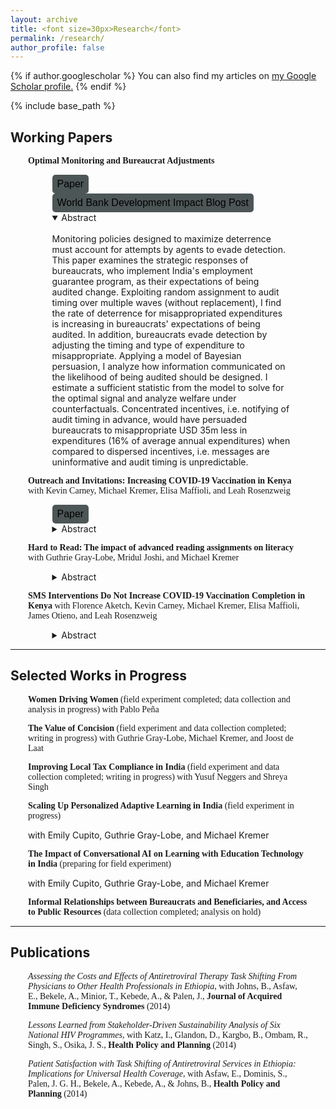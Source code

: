 ```yaml
---
layout: archive
title: <font size=30px>Research</font>
permalink: /research/
author_profile: false
---
```


{% if author.googlescholar %}
  You can also find my articles on <u><a href="{{author.googlescholar}}">my Google Scholar profile</a>.</u>
{% endif %}

{% include base_path %}

<head>
<style>
.custom-button {
    background-color: #4D5656; 
    color: black; 
    font-size: 16px; /* Larger font size */
    padding: 6px 8px; /* Bigger button through padding */
    border: none; /* No border */
    border-radius: 5px; /* Rounded corners */
}
</style>
</head>


## Working Papers

<div style="margin-left: 2em; margin-right: 2em;">
<p style = "font-family:'Raleway'"><b>
Optimal Monitoring and Bureaucrat Adjustments 
</b>

<div style="margin-left: 2.75em; margin-right: 2em;">
<a href="https://wendynassrwong.github.io/files/WendyNWong_OptimMonit.pdf" style="text-decoration: none">
<button type="button" class="btn btn-default btn-sm custom-button">Paper</button></a> <a href="https://blogs.worldbank.org/impactevaluations/surprise-when-do-they-work-best-auditors-guest-post-wendy-n-wong" style="text-decoration: none"><button type="button" class="btn btn-default btn-sm custom-button">World Bank Development Impact Blog Post</button></a>


<details open>
<summary>Abstract</summary>
<br>
Monitoring policies designed to maximize deterrence must account for attempts by agents to evade detection. This paper examines the strategic responses of bureaucrats, who implement India's employment guarantee program, as their expectations of being audited change. Exploiting random assignment to audit timing over multiple waves (without replacement), I find the rate of deterrence for misappropriated expenditures is increasing in bureaucrats' expectations of being audited. In addition, bureaucrats evade detection by adjusting the timing and type of expenditure to misappropriate. Applying a model of Bayesian persuasion, I analyze how information communicated on the likelihood of being audited should be designed. I estimate a sufficient statistic from the model to solve for the optimal signal and analyze welfare under counterfactuals. Concentrated incentives, i.e. notifying of audit timing in advance, would have persuaded bureaucrats to misappropriate USD 35m less in expenditures (16% of average annual expenditures) when compared to dispersed incentives, i.e. messages are uninformative and audit timing is unpredictable.

</details>
</div>
</p>
</div>


<div style="margin-left: 2em; margin-right: 2em;">
<p style = "font-family:'Raleway'">
<b>Outreach and Invitations: Increasing COVID-19 Vaccination in Kenya</b> 
with <a href="https://www.kevin-carney.com/home/" style="text-decoration: none">Kevin Carney</a>, <a href="https://michaelkremer.economics.uchicago.edu/" style="text-decoration: none">Michael Kremer</a>, <a href="https://elisamaffioli.com/" style="text-decoration: none">Elisa Maffioli</a>,  and <a href="https://leahrrosenzweig.com/" style="text-decoration: none">Leah Rosenzweig</a> 


<div style="margin-left: 2.75em; margin-right: 2em;">
<a href="https://wendynassrwong.github.io/files/kisumunurse_WP.pdf" style="text-decoration: none">
<button type="button" class="btn btn-default btn-sm custom-button">Paper</button></a>
<details>
<summary>Abstract</summary>
<br>
We examine the impact of a vaccination campaign in Kenya that sent healthcare providers to homes inviting adults, with relatively proximate healthcare services, to get a COVID-19 vaccine nearby. The intervention increased the cumulative number of doses given by 8.7 per 100 people on the day of the intervention, equivalent to about a 10% increase over the baseline number of doses in the control group. The greater number of doses in the treatment group persisted in the 3 months following the intervention, indicating that the intervention induced people to get vaccinated who would not have done so otherwise. A machine learning analysis of heterogeneity reveals that treatment effects are largest among more disadvantaged groups - women, those with less income, and those with less education. To examine whether social image considerations influence vaccination behavior, we borrow a design from DellaVigna, List, and Malmendier 2012 and DellaVigna et al. 2016 used in the contexts of charitable giving and voting, and randomized an announcement of the home visit and vaccination offer ahead of time. This strategy allows those unwilling to be vaccinated to avoid the visit without facing the social repercussions of declining in-person. Contrary to expectations, there was no evidence that social pressure influenced vaccination. Instead, the announcement increased the probability of getting vaccinated by 3.8 percentage points, primarily driven by older participants who are at higher risk of severe disease. A cost-effectiveness exercise suggests that our intervention is comparable to other vaccination campaigns, at 34USD marginal cost per marginal dose.

</details>
</div>
</p>
</div>

<div style="margin-left: 2em; margin-right: 2em;">
<p style = "font-family:'Raleway'">
<b>Hard to Read: The impact of advanced reading assignments on literacy</b> 
with <a href="https://bfi.uchicago.edu/scholar/guthrie-gray-lobe/" style="text-decoration: none">Guthrie Gray-Lobe</a>, Mridul Joshi, and <a href="https://michaelkremer.economics.uchicago.edu/" style="text-decoration: none">Michael Kremer</a>
<div style="margin-left: 2.75em; margin-right: 2em;">

<details>
<summary>Abstract</summary>
<br>
We evaluate the impact of providing more advanced English reading assignments to children attending low cost private schools in Nigeria. Top-performing students do not benefit from advanced reading assignments, and short-run reading fluency may even be harmed: students assigned to advanced work read fewer words per minute and score lower on literacy assessments. Surprisingly this negative impact is driven by the highest-performing students. We argue that this result may indicate that only top-performing students benefit from the status quo level of reading assignments in this setting.
</details>
</div>
</p>
</div>

<div style="margin-left: 2em; margin-right: 2em;">
<p style = "font-family:'Raleway'">
<b>SMS Interventions Do Not Increase COVID-19 Vaccination Completion in Kenya</b> 
with Florence Aketch, <a href="https://www.kevin-carney.com/home/" style="text-decoration: none">Kevin Carney</a>, <a href="https://michaelkremer.economics.uchicago.edu/" style="text-decoration: none">Michael Kremer</a>, <a href="https://elisamaffioli.com/" style="text-decoration: none">Elisa Maffioli</a>, James Otieno, and <a href="https://leahrrosenzweig.com/" style="text-decoration: none">Leah Rosenzweig</a>
<div style="margin-left: 2.75em; margin-right: 2em;">

<details>
<summary>Abstract</summary>
<br>
We evaluate the impact of SMS interventions on COVID-19 vaccination completion in Kisumu County, Kenya and address barriers to completion among people who receive a first but not a second dose of a two-dose COVID-19 vaccine sequence. We conducted four experiments between July 2022 and January 2023 testing the effect of SMS messages that provided people with information about the vaccines and reasons to get fully vaccinated, including incentives. Partnering with the Kisumu County Ministry of Health, we randomly assigned 69,824 people to receive one SMS or to a control where they received no message. After the fourth, final experiment, we randomly selected 114 participants for a qualitative phone survey.
We find no significant treatment effects of any of the SMS messages on vaccination completion rates (point estimate: 0.0031; 95% confidence interval: -0.0016-0.0078). Vaccination completion rates increase over the study period but do not increase significantly more in any treatment condition than in the control group. Phone surveys reveal that 85.1% of people recalled receiving the message, but that concern about COVID-19 could be a substantial barrier, with 34.0% of the sample saying they are "not at all worried" about COVID-19.
Two to three years into the pandemic, in a setting where messaging around COVID-19 vaccination is already saturated, a simple SMS intervention in Kisumu, Kenya does not increase COVID-19 vaccination completion rates among those who received only the first dose of a two-dose sequence.
</details>
</div>
</p>
</div>




<hr>




## Selected Works in Progress


<div style="margin-left: 2em; margin-right: 2em;">

<p style = "font-family:'Raleway'">
<b>Women Driving Women</b> 
(field experiment completed; data collection and analysis in progress)
with <a href="https://sites.google.com/site/pablopenamunoz/" style="text-decoration: none">Pablo Pe<span>&#241;</span>a</a> 
</p>

<p style = "font-family:'Raleway'">
<b>The Value of Concision</b> 
(field experiment and data collection completed; writing in progress) with <a href="https://bfi.uchicago.edu/scholar/guthrie-gray-lobe/" style="text-decoration: none">Guthrie Gray-Lobe</a>, <a href="https://michaelkremer.economics.uchicago.edu/" style="text-decoration: none">Michael Kremer</a>, and <a href="https://www.uu.nl/staff/JJdeLaat" style="text-decoration: none">Joost de Laat</a>
</p>


<p style = "font-family:'Raleway'">
<b>Improving Local Tax Compliance in India</b> 
(field experiment and data collection completed; writing in progress)
with <a href="https://www.yusufneggers.com/" style="text-decoration: none">Yusuf Neggers</a> and Shreya Singh
</p>

<p style = "font-family:'Raleway'">
<b>Scaling Up Personalized Adaptive Learning in India</b> (field experiment in progress)

with <a href="https://bfi.uchicago.edu/scholar/emily-cupito/" style="text-decoration: none">Emily Cupito</a>, <a href="https://bfi.uchicago.edu/scholar/guthrie-gray-lobe/" style="text-decoration: none">Guthrie Gray-Lobe</a>, and <a href="https://michaelkremer.economics.uchicago.edu/" style="text-decoration: none">Michael Kremer</a>
</p>

<p style = "font-family:'Raleway'">
<b>The Impact of Conversational AI on Learning with Education Technology in India</b> (preparing for field experiment)

with <a href="https://bfi.uchicago.edu/scholar/emily-cupito/" style="text-decoration: none">Emily Cupito</a>, <a href="https://bfi.uchicago.edu/scholar/guthrie-gray-lobe/" style="text-decoration: none">Guthrie Gray-Lobe</a>, and <a href="https://michaelkremer.economics.uchicago.edu/" style="text-decoration: none">Michael Kremer</a>
</p>




<!--
<p style = "font-family:'Raleway'">
<b>Productivity Along the Police Hierarchy</b> 

with <a href="https://sites.google.com/view/bocarba/" style="text-decoration: none">Bocar Ba</a> and <a href="https://sites.google.com/view/romangabrielrivera/" style="text-decoration: none">Roman Rivera</a>
</p>
-->

<p style = "font-family:'Raleway'">
<b>Informal Relationships between Bureaucrats and Beneficiaries, and Access to Public Resources</b> (data collection completed; analysis on hold)
</p>


</div>
<hr>


## Publications
<div style="margin-left: 2em; margin-right: 2em;">

<p style = "font-family:'Raleway'">
<a href="https://journals.lww.com/jaids/Fulltext/2014/04010/Assessing_the_Costs_and_Effects_of_Antiretroviral.15.aspx" style="text-decoration: none"><i>Assessing the Costs and Effects of Antiretroviral Therapy Task Shifting From Physicians to Other Health Professionals in Ethiopia</i></a>, with Johns, B., Asfaw, E., Bekele, A., Minior, T., Kebede, A., & Palen, J., <b> Journal of Acquired Immune Deficiency Syndromes </b>(2014)
</p>

<p style = "font-family:'Raleway'">
<a href="https://academic.oup.com/heapol/article/29/3/379/583059" style="text-decoration: none"><i>Lessons Learned from Stakeholder-Driven Sustainability Analysis of Six National HIV Programmes</i></a>, with Katz, I., Glandon, D., Kargbo, B., Ombam, R., Singh, S., Osika, J. S., <b> Health Policy and Planning </b>(2014)
</p>

<p style = "font-family:'Raleway'">
<a href="https://academic.oup.com/heapol/article/29/suppl_2/ii50/586879" style="text-decoration: none"><i>Patient Satisfaction with Task Shifting of Antiretroviral Services in Ethiopia: Implications for Universal Health Coverage</i></a>, with Asfaw, E., Dominis, S., Palen, J. G. H., Bekele, A., Kebede, A., & Johns, B., <b> Health Policy and Planning </b>(2014)
</p>

</div>




